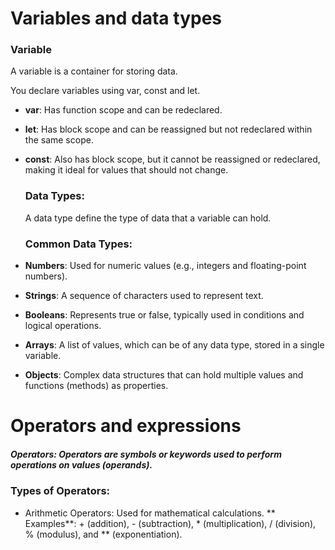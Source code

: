 
# Variables and data types
### Variable 
A variable is a container for storing data.

You declare variables using  var, const and let.

+ **var**: Has function scope and can be redeclared.
+ **let**: Has block scope and can be reassigned but not redeclared within the same scope.
+ **const**: Also has block scope, but it cannot be reassigned or redeclared, making it ideal for values that should not change.

  ###  Data Types:
   A data type define the type of data that a variable can hold.
  ### Common Data Types:
+ **Numbers**: Used for numeric values (e.g., integers and floating-point numbers).
+ **Strings**: A sequence of characters used to represent text.
+ **Booleans**: Represents true or false, typically used in conditions and logical operations.
+ **Arrays**: A list of values, which can be of any data type, stored in a single variable.
+ **Objects**: Complex data structures that can hold multiple values and functions (methods) as properties.

# Operators and expressions

##### Operators: Operators are symbols or keywords used to perform operations on values (operands). 

### Types of Operators:
+ Arithmetic Operators:
 Used for mathematical calculations.
** Examples**: + (addition), - (subtraction), * (multiplication), / (division), % (modulus), and ** (exponentiation).
